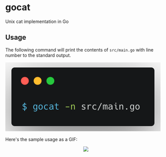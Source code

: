 # gocat
Unix cat implementation in Go

## Usage

The following command will print the contents of `src/main.go` with line number to the standard output.

![](images/usage.png)

Here's the sample usage as a GIF:

<p align="center">
    <img width='600' src="https://media.giphy.com/media/nfPuCTHWn76xT5a0YN/giphy.gif">
</p>
